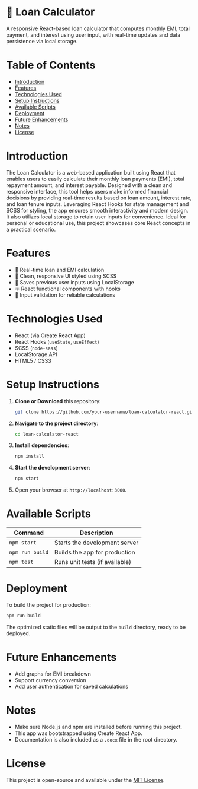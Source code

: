 # 💸 Loan Calculator
A responsive React-based loan calculator that computes monthly EMI, total payment, and interest using user input, with real-time updates and data persistence via local storage.

# Table of Contents
- [Introduction](#introduction)
- [Features](#features)
- [Technologies Used](#technologies-used)
- [Setup Instructions](#setup-instructions)
- [Available Scripts](#available-scripts)
- [Deployment](#deployment)
- [Future Enhancements](#future-enhancements)
- [Notes](#notes)
- [License](#license)

# Introduction
The Loan Calculator is a web-based application built using React that enables users to easily calculate their monthly loan payments (EMI), total repayment amount, and interest payable. Designed with a clean and responsive interface, this tool helps users make informed financial decisions by providing real-time results based on loan amount, interest rate, and loan tenure inputs. Leveraging React Hooks for state management and SCSS for styling, the app ensures smooth interactivity and modern design. It also utilizes local storage to retain user inputs for convenience. Ideal for personal or educational use, this project showcases core React concepts in a practical scenario.

# Features

- 🔢 Real-time loan and EMI calculation
- 🎨 Clean, responsive UI styled using SCSS
- 💾 Saves previous user inputs using LocalStorage
- ⚛️ React functional components with hooks
- 🧠 Input validation for reliable calculations

# Technologies Used

- React (via Create React App)
- React Hooks (`useState`, `useEffect`)
- SCSS (`node-sass`)
- LocalStorage API
- HTML5 / CSS3

# Setup Instructions

1. **Clone or Download** this repository:
    ```bash
    git clone https://github.com/your-username/loan-calculator-react.git
    ```

2. **Navigate to the project directory**:
    ```bash
    cd loan-calculator-react
    ```

3. **Install dependencies**:
    ```bash
    npm install
    ```

4. **Start the development server**:
    ```bash
    npm start
    ```

5. Open your browser at `http://localhost:3000`.

# Available Scripts

| Command         | Description                    |
| --------------- | ------------------------------ |
| `npm start`     | Starts the development server  |
| `npm run build` | Builds the app for production  |
| `npm test`      | Runs unit tests (if available) |

# Deployment

To build the project for production:

```bash
npm run build
```

The optimized static files will be output to the `build` directory, ready to be deployed.

# Future Enhancements

* Add graphs for EMI breakdown
* Support currency conversion
* Add user authentication for saved calculations

# Notes

- Make sure Node.js and npm are installed before running this project.
- This app was bootstrapped using Create React App.
- Documentation is also included as a `.docx` file in the root directory.

# License

This project is open-source and available under the [MIT License](LICENSE).
